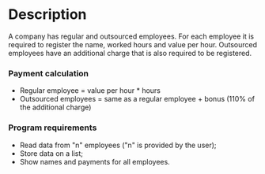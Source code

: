 # Description

A company has regular and outsourced employees. For each employee it is required to register the name, worked hours and
value per hour. Outsourced employees have an additional charge that is also required to be registered.

### Payment calculation

- Regular employee = value per hour * hours
- Outsourced employees = same as a regular employee + bonus (110% of the additional charge)

### Program requirements
- Read data from "n" employees ("n" is provided by the user);
- Store data on a list;
- Show names and payments for all employees.